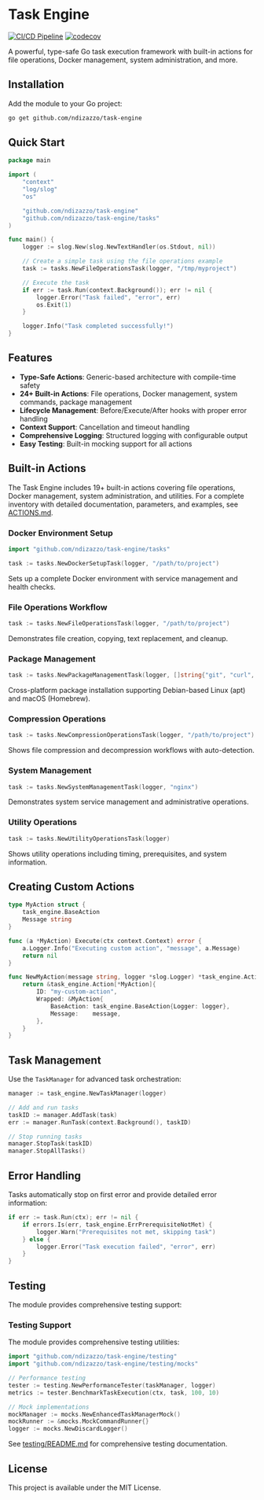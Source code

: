 # Task Engine

[![CI/CD Pipeline](https://github.com/ndizazzo/task-engine/actions/workflows/ci.yml/badge.svg)](https://github.com/ndizazzo/task-engine/actions/workflows/ci.yml)
[![codecov](https://codecov.io/gh/ndizazzo/task-engine/graph/badge.svg?token=O020V4C6TV)](https://codecov.io/gh/ndizazzo/task-engine)

A powerful, type-safe Go task execution framework with built-in actions for file operations, Docker management, system administration, and more.

## Installation

Add the module to your Go project:

```bash
go get github.com/ndizazzo/task-engine
```

## Quick Start

```go
package main

import (
    "context"
    "log/slog"
    "os"

    "github.com/ndizazzo/task-engine"
    "github.com/ndizazzo/task-engine/tasks"
)

func main() {
    logger := slog.New(slog.NewTextHandler(os.Stdout, nil))

    // Create a simple task using the file operations example
    task := tasks.NewFileOperationsTask(logger, "/tmp/myproject")

    // Execute the task
    if err := task.Run(context.Background()); err != nil {
        logger.Error("Task failed", "error", err)
        os.Exit(1)
    }

    logger.Info("Task completed successfully!")
}
```

## Features

- **Type-Safe Actions**: Generic-based architecture with compile-time safety
- **24+ Built-in Actions**: File operations, Docker management, system commands, package management
- **Lifecycle Management**: Before/Execute/After hooks with proper error handling
- **Context Support**: Cancellation and timeout handling
- **Comprehensive Logging**: Structured logging with configurable output
- **Easy Testing**: Built-in mocking support for all actions

## Built-in Actions

The Task Engine includes 19+ built-in actions covering file operations, Docker management, system administration, and utilities. For a complete inventory with detailed documentation, parameters, and examples, see [ACTIONS.md](ACTIONS.md).

### Docker Environment Setup

```go
import "github.com/ndizazzo/task-engine/tasks"

task := tasks.NewDockerSetupTask(logger, "/path/to/project")
```

Sets up a complete Docker environment with service management and health checks.

### File Operations Workflow

```go
task := tasks.NewFileOperationsTask(logger, "/path/to/project")
```

Demonstrates file creation, copying, text replacement, and cleanup.

### Package Management

```go
task := tasks.NewPackageManagementTask(logger, []string{"git", "curl", "wget", "htop"})
```

Cross-platform package installation supporting Debian-based Linux (apt) and macOS (Homebrew).

### Compression Operations

```go
task := tasks.NewCompressionOperationsTask(logger, "/path/to/project")
```

Shows file compression and decompression workflows with auto-detection.

### System Management

```go
task := tasks.NewSystemManagementTask(logger, "nginx")
```

Demonstrates system service management and administrative operations.

### Utility Operations

```go
task := tasks.NewUtilityOperationsTask(logger)
```

Shows utility operations including timing, prerequisites, and system information.

## Creating Custom Actions

```go
type MyAction struct {
    task_engine.BaseAction
    Message string
}

func (a *MyAction) Execute(ctx context.Context) error {
    a.Logger.Info("Executing custom action", "message", a.Message)
    return nil
}

func NewMyAction(message string, logger *slog.Logger) *task_engine.Action[*MyAction] {
    return &task_engine.Action[*MyAction]{
        ID: "my-custom-action",
        Wrapped: &MyAction{
            BaseAction: task_engine.BaseAction{Logger: logger},
            Message:    message,
        },
    }
}
```

## Task Management

Use the `TaskManager` for advanced task orchestration:

```go
manager := task_engine.NewTaskManager(logger)

// Add and run tasks
taskID := manager.AddTask(task)
err := manager.RunTask(context.Background(), taskID)

// Stop running tasks
manager.StopTask(taskID)
manager.StopAllTasks()
```

## Error Handling

Tasks automatically stop on first error and provide detailed error information:

```go
if err := task.Run(ctx); err != nil {
    if errors.Is(err, task_engine.ErrPrerequisiteNotMet) {
        logger.Warn("Prerequisites not met, skipping task")
    } else {
        logger.Error("Task execution failed", "error", err)
    }
}
```

## Testing

The module provides comprehensive testing support:

### Testing Support

The module provides comprehensive testing utilities:

```go
import "github.com/ndizazzo/task-engine/testing"
import "github.com/ndizazzo/task-engine/testing/mocks"

// Performance testing
tester := testing.NewPerformanceTester(taskManager, logger)
metrics := tester.BenchmarkTaskExecution(ctx, task, 100, 10)

// Mock implementations
mockManager := mocks.NewEnhancedTaskManagerMock()
mockRunner := &mocks.MockCommandRunner{}
logger := mocks.NewDiscardLogger()
```

See [testing/README.md](testing/README.md) for comprehensive testing documentation.

## License

This project is available under the MIT License.
